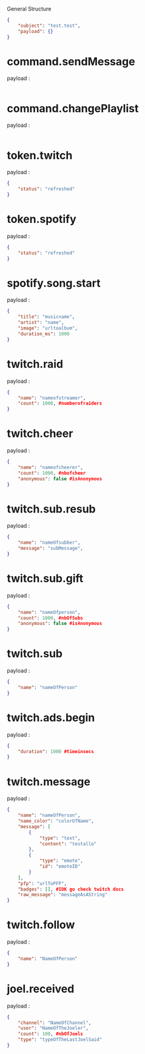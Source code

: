 General Structure
```json
{
    "subject": "test.test",
    "payload": {}
}
```


# command.sendMessage
payload :
```json

```
# command.changePlaylist
payload :
```json

```
# token.twitch
payload :
```json
{
    "status": "refreshed"
}
```
# token.spotify
payload :
```json
{
    "status": "refreshed"
}
```
# spotify.song.start
payload :
```json
{
    "title": "musicname",
    "artist": "name",
    "image": "urltoalbum",
    "duration_ms": 1000
}
```
# twitch.raid
payload :
```json
{
    "name": "nameofstreamer",
    "count": 1000, #numberofraiders
}
```
# twitch.cheer
payload :
```json
{
    "name": "nameofcheerer",
    "count": 1000, #nbofcheer
    "anonymous": false #isAnonymous
}
```
# twitch.sub.resub
payload :
```json
{
    "name": "nameOfsubber",
    "message": "subMessage",
}
```
# twitch.sub.gift
payload :
```json
{
    "name": "nameOfperson",
    "count": 1000, #nbOfSubs
    "anonymous": false #isAnonymous
}
```
# twitch.sub
payload :
```json
{
    "name": "nameOfPerson"
}
```
# twitch.ads.begin
payload :
```json
{
    "duration": 1000 #timeinsecs
}
```
# twitch.message
payload :
```json
{
    "name": "nameOfPerson",
    "name_color": "colorOfName",
    "message": [
        {
            "type": "text",
            "content": "testallo"
        },
        {
            "type": "emote",
            "id": "emoteID"
        }
    ],
    "pfp": "urlToPFP",
    "badges": [], #IDK go check twitch docs
    "raw_message": "messageAsAString"
}
```
# twitch.follow
payload :
```json
{
    "name": "NameOfPerson"
}
```
# joel.received
payload :
```json
{
    "channel": "NameOfChannel",
    "user": "NameOfTheJoeler",
    "count": 100, #nbOfJoels
    "type": "typeOfTheLastJoelSaid"
}
```